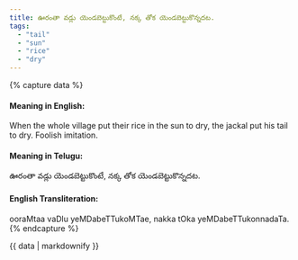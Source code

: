 ```yaml
---
title: ఊరంతా వడ్లు యెండబెట్టుకొంటే, నక్క తోక యెండబెట్టుకొన్నదట.
tags:
  - "tail"
  - "sun"
  - "rice"
  - "dry"
---
```


{% capture data %}
#### Meaning in English:
When the whole village put their rice in the sun to dry, the jackal put his tail to dry.
Foolish imitation.

#### Meaning in Telugu:
ఊరంతా వడ్లు యెండబెట్టుకొంటే, నక్క తోక యెండబెట్టుకొన్నదట.

#### English Transliteration:
ooraMtaa vaDlu yeMDabeTTukoMTae, nakka tOka yeMDabeTTukonnadaTa.
{% endcapture %}

<div class="notice">{{ data | markdownify }}</div>

